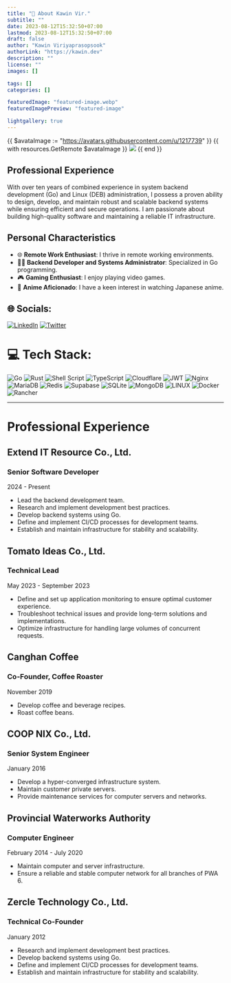 ```yaml
---
title: "💫 About Kawin Vir."
subtitle: ""
date: 2023-08-12T15:32:50+07:00
lastmod: 2023-08-12T15:32:50+07:00
draft: false
author: "Kawin Viriyaprasopsook"
authorLink: "https://kawin.dev"
description: ""
license: ""
images: []

tags: []
categories: []

featuredImage: "featured-image.webp"
featuredImagePreview: "featured-image"

lightgallery: true
---
```


{{ $avataImage := "https://avatars.githubusercontent.com/u/1217739" }}
{{ with resources.GetRemote $avataImage }}
  <img src="{{ .RelPermalink }}" width="{{ .Width }}" height="{{ .Height }}">
{{ end }}
<!-- {{< figure height="260" width="260" src="https://avatars.githubusercontent.com/u/1217739">}} -->

## Professional Experience

With over ten years of combined experience in system backend development (Go) and Linux (DEB) administration, I possess a proven ability to design, develop, and maintain robust and scalable backend systems while ensuring efficient and secure operations. I am passionate about building high-quality software and maintaining a reliable IT infrastructure.

## Personal Characteristics

- 🌐 **Remote Work Enthusiast**: I thrive in remote working environments.
- 🧑‍💻 **Backend Developer and Systems Administrator**: Specialized in Go programming.
- 🎮 **Gaming Enthusiast**: I enjoy playing video games.
- 🏡 **Anime Aficionado**: I have a keen interest in watching Japanese anime.

<!--more-->

## 🌐 Socials:
[![LinkedIn](https://img.shields.io/badge/LinkedIn-%230077B5.svg?logo=linkedin&logoColor=white)](https://linkedin.com/in/kawin-vir) [![Twitter](https://img.shields.io/badge/Twitter-%231DA1F2.svg?logo=Twitter&logoColor=white)](https://twitter.com/bouroo) 

# 💻 Tech Stack:
![Go](https://img.shields.io/badge/go-%2300ADD8.svg?style=for-the-badge&logo=go&logoColor=white) ![Rust](https://img.shields.io/badge/rust-%23000000.svg?style=for-the-badge&logo=rust&logoColor=white) ![Shell Script](https://img.shields.io/badge/shell_script-%23121011.svg?style=for-the-badge&logo=gnu-bash&logoColor=white) ![TypeScript](https://img.shields.io/badge/typescript-%23007ACC.svg?style=for-the-badge&logo=typescript&logoColor=white) ![Cloudflare](https://img.shields.io/badge/Cloudflare-F38020?style=for-the-badge&logo=Cloudflare&logoColor=white) ![JWT](https://img.shields.io/badge/JWT-black?style=for-the-badge&logo=JSON%20web%20tokens) ![Nginx](https://img.shields.io/badge/nginx-%23009639.svg?style=for-the-badge&logo=nginx&logoColor=white) ![MariaDB](https://img.shields.io/badge/MariaDB-003545?style=for-the-badge&logo=mariadb&logoColor=white) ![Redis](https://img.shields.io/badge/redis-%23DD0031.svg?style=for-the-badge&logo=redis&logoColor=white) 	![Supabase](https://img.shields.io/badge/Supabase-3ECF8E?style=for-the-badge&logo=supabase&logoColor=white) ![SQLite](https://img.shields.io/badge/sqlite-%2307405e.svg?style=for-the-badge&logo=sqlite&logoColor=white) ![MongoDB](https://img.shields.io/badge/MongoDB-%234ea94b.svg?style=for-the-badge&logo=mongodb&logoColor=white) ![LINUX](https://img.shields.io/badge/Linux-FCC624?style=for-the-badge&logo=linux&logoColor=black) ![Docker](https://img.shields.io/badge/docker-%230db7ed.svg?style=for-the-badge&logo=docker&logoColor=white) ![Rancher](https://img.shields.io/badge/rancher-%230075A8.svg?style=for-the-badge&logo=rancher&logoColor=white)

---
# Professional Experience

## Extend IT Resource Co., Ltd.
### Senior Software Developer
2024 - Present
- Lead the backend development team.
- Research and implement development best practices.
- Develop backend systems using Go.
- Define and implement CI/CD processes for development teams.
- Establish and maintain infrastructure for stability and scalability.

## Tomato Ideas Co., Ltd.
### Technical Lead
May 2023 - September 2023
- Define and set up application monitoring to ensure optimal customer experience.
- Troubleshoot technical issues and provide long-term solutions and implementations.
- Optimize infrastructure for handling large volumes of concurrent requests.

## Canghan Coffee
### Co-Founder, Coffee Roaster
November 2019
- Develop coffee and beverage recipes.
- Roast coffee beans.

## COOP NIX Co., Ltd.
### Senior System Engineer
January 2016
- Develop a hyper-converged infrastructure system.
- Maintain customer private servers.
- Provide maintenance services for computer servers and networks.

## Provincial Waterworks Authority
### Computer Engineer
February 2014 - July 2020
- Maintain computer and server infrastructure.
- Ensure a reliable and stable computer network for all branches of PWA 6.

## Zercle Technology Co., Ltd.
### Technical Co-Founder
January 2012
- Research and implement development best practices.
- Develop backend systems using Go.
- Define and implement CI/CD processes for development teams.
- Establish and maintain infrastructure for stability and scalability.